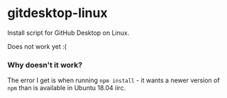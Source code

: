 # gitdesktop-linux
Install script for GitHub Desktop on Linux.

Does not work yet :(

### Why doesn't it work?

The error I get is when running `npm install` - it wants a newer version of `npm` than is available in Ubuntu 18.04 iirc.
